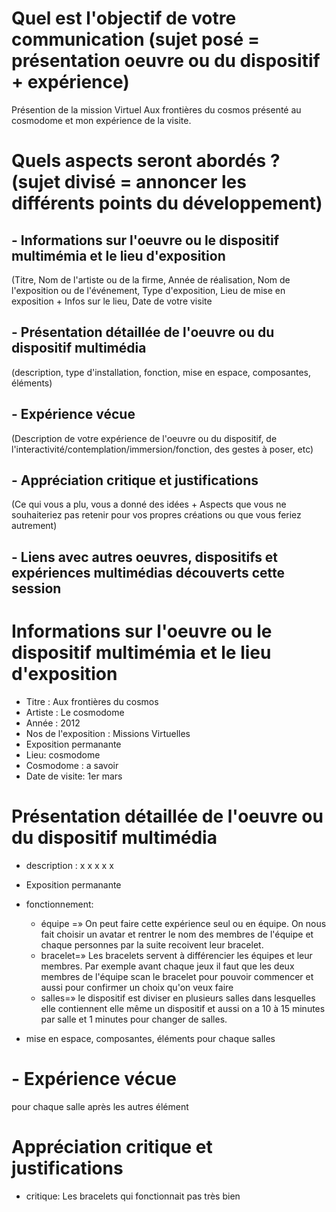 # Quel est l'objectif de votre communication (sujet posé = présentation oeuvre ou du dispositif + expérience)
Présention de la mission Virtuel Aux frontières du cosmos présenté au cosmodome et mon expérience de la visite.
# Quels aspects seront abordés ? (sujet divisé = annoncer les différents points du développement)
## - Informations sur l'oeuvre ou le dispositif multimémia et le lieu d'exposition
  (Titre, Nom de l'artiste ou de la firme, Année de réalisation, Nom de l'exposition ou de l'événement, Type d'exposition, Lieu de mise en exposition + Infos sur le lieu, Date de votre visite
## - Présentation détaillée de l'oeuvre ou du dispositif multimédia 
(description, type d'installation, fonction, mise en espace, composantes, éléments)
## - Expérience vécue
 (Description de votre expérience de l'oeuvre ou du dispositif, de l'interactivité/contemplation/immersion/fonction, des gestes à poser, etc)
## -  Appréciation critique et justifications
 (Ce qui vous a plu, vous a donné des idées + Aspects que vous ne souhaiteriez pas retenir pour vos propres créations ou que vous feriez autrement)
 ## - Liens avec autres oeuvres, dispositifs et expériences multimédias découverts cette session
 
 #  Informations sur l'oeuvre ou le dispositif multimémia et le lieu d'exposition
 - Titre : Aux frontières du cosmos
 - Artiste : Le cosmodome
 - Année : 2012
 - Nos de l'exposition : Missions Virtuelles 
 - Exposition permanante
 - Lieu: cosmodome 
 - Cosmodome : a savoir
 - Date de visite: 1er mars
 
 
 # Présentation détaillée de l'oeuvre ou du dispositif multimédia 
 - description :  x x x x x 
 - Exposition permanante
 - fonctionnement: 
 
     - équipe =» On peut faire cette expérience seul ou en équipe. On nous fait choisir un avatar et rentrer le nom des membres de l'équipe et chaque personnes par la suite recoivent leur bracelet. 
     - bracelet=» Les bracelets servent à différencier les équipes et leur membres. Par exemple avant chaque jeux il faut que les deux membres de l'équipe scan le bracelet pour pouvoir commencer et aussi pour confirmer un choix qu'on veux faire
     -  salles=» le dispositif est diviser en plusieurs salles dans lesquelles elle contiennent elle même un dispositif et aussi on a 10 à 15 minutes par salle et 1 minutes pour changer de salles. 
 
- mise en espace, composantes, éléments pour chaque salles 

 # - Expérience vécue
 pour chaque salle après les autres élément 
 
 # Appréciation critique et justifications
 - critique: Les bracelets qui fonctionnait pas très bien
